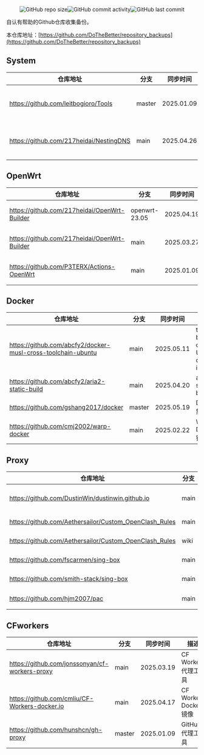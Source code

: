 
<p align="center">
<img alt="GitHub repo size" src="https://img.shields.io/github/repo-size/DoTheBetter/repository_backups"><img alt="GitHub commit activity" src="https://img.shields.io/github/commit-activity/m/DoTheBetter/repository_backups"><img alt="GitHub last commit" src="https://img.shields.io/github/last-commit/DoTheBetter/repository_backups">
</p>
自认有帮助的Github仓库收集备份。

本仓库地址：[https://github.com/DoTheBetter/repository_backups](https://github.com/DoTheBetter/repository_backups)


## System
| 仓库地址 | 分支 | 同步时间 | 描述 |
| -------- | ---- | -------- | -------- |
| https://github.com/leitbogioro/Tools | master | 2025.01.09 | DD重装Linux系统 |
| https://github.com/217heidai/NestingDNS | main | 2025.04.26 | DNS三合一Docker镜像 |

## OpenWrt
| 仓库地址 | 分支 | 同步时间 | 描述 |
| -------- | ---- | -------- | -------- |
| https://github.com/217heidai/OpenWrt-Builder | openwrt-23.05 | 2025.04.19 | OpenWrt在线构建工具 |
| https://github.com/217heidai/OpenWrt-Builder | main | 2025.03.27 | OpenWrt在线构建工具 |
| https://github.com/P3TERX/Actions-OpenWrt | main | 2025.01.09 | OpenWrt在线构建工具 |

## Docker
| 仓库地址 | 分支 | 同步时间 | 描述 |
| -------- | ---- | -------- | -------- |
| https://github.com/abcfy2/docker-musl-cross-toolchain-ubuntu | main | 2025.05.11 | toolchain based on Ubuntu docker image |
| https://github.com/abcfy2/aria2-static-build | main | 2025.04.20 | aria2-static-build |
| https://github.com/gshang2017/docker | master | 2025.05.19 | Docker集合 |
| https://github.com/cmj2002/warp-docker | main | 2025.02.22 | Warp Docker镜像 |

## Proxy
| 仓库地址 | 分支 | 同步时间 | 描述 |
| -------- | ---- | -------- | -------- |
| https://github.com/DustinWin/dustinwin.github.io | main | 2025.05.17 | mihomo和sing-box教程合集 |
| https://github.com/Aethersailor/Custom_OpenClash_Rules | main | 2025.05.19 | OpenClash自定义 |
| https://github.com/Aethersailor/Custom_OpenClash_Rules | wiki | 2025.05.17 | OpenClash自定义Wiki |
| https://github.com/fscarmen/sing-box | main | 2025.05.12 | Sing-box代理工具 |
| https://github.com/smith-stack/sing-box | main | 2025.05.10 | Sing-box代理工具 |
| https://github.com/hjm2007/pac | main | 2025.01.09 | PAC代理工具 |

## CFworkers
| 仓库地址 | 分支 | 同步时间 | 描述 |
| -------- | ---- | -------- | -------- |
| https://github.com/jonssonyan/cf-workers-proxy | main | 2025.03.19 | CF Workers代理工具 |
| https://github.com/cmliu/CF-Workers-docker.io | main | 2025.04.17 | CF Workers Docker镜像 |
| https://github.com/hunshcn/gh-proxy | master | 2025.01.09 | GitHub代理工具 |

